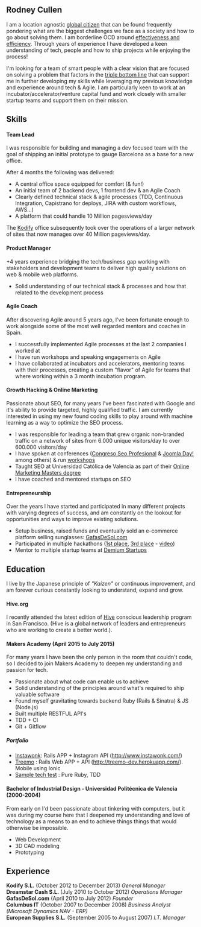 ## Rodney Cullen

I am a location agnostic [global citizen](https://en.wikipedia.org/wiki/Global_citizenship) that can be found frequently pondering what are the biggest challenges we face as a society and how to go about solving them. I am borderline OCD around [effectiveness and efficiency](http://quotes.lifehack.org/quote/peter-drucker/efficiency-is-doing-things-right-effectiveness-is/). Through years of experience I have developed a keen understanding of tech, people and how to ship projects while enjoying the process!

I'm looking for a team of smart people with a clear vision that are focused on solving a problem that factors in the [triple bottom line](https://en.wikipedia.org/wiki/Triple_bottom_line) that can support me in further developing my skills while leveraging my previous knowledge and experience around tech & Agile. I am particularly keen to work at an incubator/accelerator/venture capital fund and work closely with smaller startup teams and support them on their mission.


## Skills

#### Team Lead

I was responsible for building and managing a dev focused team with the goal of shipping an initial prototype to gauge Barcelona as a base for a new office.

After 4 months the following was delivered:

- A central office space equipped for comfort (& fun!)
- An initial team of 2 backend devs, 1 frontend dev & an Agile Coach
- Clearly defined technical stack & agile processes (TDD, Continuous Integration, Capistrano for deploys, JIRA with custom workflows, AWS...)
- A platform that could handle 10 Million pagesviews/day

The [Kodify](https://www.facebook.com/kodify/photos_stream) office subsequently took over the operations of a larger network of sites that now manages over 40 Million pageviews/day.


#### Product Manager

+4 years experience bridging the tech/business gap working with stakeholders and development teams to deliver high quality solutions on web & mobile web platforms.

- Solid understanding of our technical stack & processes and how that related to the development process

#### Agile Coach

After discovering Agile around 5 years ago, I've been fortunate enough to work alongside some of the most well regarded mentors and coaches in Spain.

- I successfully implemented Agile processes at the last 2 companies I worked at
- I have run workshops and speaking engagements on Agile
- I have collaborated at incubators and accelerators, mentoring teams with their processes, creating a custom "flavor" of Agile for teams that where working within a 3 month incubation program.

#### Growth Hacking & Online Marketing

Passionate about SEO, for many years I've been fascinated with Google and it's ability to provide targeted, highly qualified traffic. I am currently interested in using my new found coding skills to play around with machine learning as a way to optimize the SEO process.

- I was responsible for leading a team that grew organic non-branded traffic on a network of sites from 6.000 unique visitors/day to over 600.000 visitors/day
- I have spoken at conferences  ([Congreso Seo Profesional](http://www.congresoseoprofesional.com/ponentes/rodney-cullen/) &  [Joomla Day!](https://flic.kr/p/99rgdv) among others) &  run [workshops](https://twitter.com/DemiumStartups/status/565558419189690370/photo/1)
- Taught SEO at Universidad Católica de Valencia as part of their [Online Marketing Masters degree](http://www.inede.es/comunidad/profesores/rodney-cullen/?lang=en)
- I have coached and mentored startups on SEO

#### Entrepreneurship

Over the years I have started and participated in many different projects with varying degrees of success, and am constantly on the lookout for opportunities and ways to improve existing solutions.

- Setup business, raised funds and eventually sold an e-commerce platform selling sunglasses: [GafasDeSol.com](http://www.gafasdesol.com/)
- Participated in multiple hackathons ([1st place](http://allstartup.es/allstartup4-dia-3-apogeo-y-cierre/), [3rd place](http://blog.geekli.st/post/98065680547/the-winning-teams-of-the-geeklist-hack4good) - [video](https://www.youtube.com/watch?v=GKo-Sh5F9QM))
- Mentor to multiple startup teams at [Demium Startups](http://demiumstartups.com/#equipo-marker)



## Education

I live by the Japanese principle of *"Kaizen"* or continuous improvement, and am forever curious constantly looking to understand, expand and grow.

#### Hive.org

I recently attended the latest edition of [Hive](http://hive.org/) conscious leadership program in San Francisco. (Hive is a global network of leaders and entrepreneurs who are working to create a better world.).

#### Makers Academy (April 2015 to July 2015)

For many years I have been the only person in the room that couldn't code, so I decided to join Makers Academy to deepen my understanding and passion for tech.

- Passionate about what code can enable us to achieve
- Solid understanding of the principles around what's required to ship valuable software
- Found myself gravitating towards backend Ruby (Rails & Sinatra) & JS (Node.js)
- Built multiple RESTFUL API's
- TDD + CI
- Git + Gitflow

##### Portfolio
- [Instawonk](https://github.com/rodcul/instawonk): Rails APP + Instagram API (http://www.instawonk.com/)
- [Treemo](https://github.com/treemoapp) : Rails Web APP + API (http://treemo-dev.herokuapp.com/). Mobile using Ionic
- [Sample tech test](https://github.com/rodcul/till_tech_test) : Pure Ruby, TDD

#### Bachelor of Industrial Design - Universidad Politécnica de Valencia (2000-2004)

From early on I'd been passionate about tinkering with computers, but it was during my course here that I deepened my understanding and love of technology as a means to an end to achieve things things that would otherwise be impossible.

- Web Development
- 3D CAD modeling
- Prototyping


## Experience

**Kodify S.L.** (October 2012 to December 2013)
*General Manager*  
**Dreamstar Cash S.L.** (July 2010 to October 2012)
*Operations Manager*  
**GafasDeSol.com** (April 2010 to July 2012)
*Founder*  
**Columbus IT** (October 2007 to December 2008)
*Business Analyst (Microsoft Dynamics NAV - ERP)*  
**European Supplies S.L.** (September 2005 to August 2007)
*I.T. Manager*  

